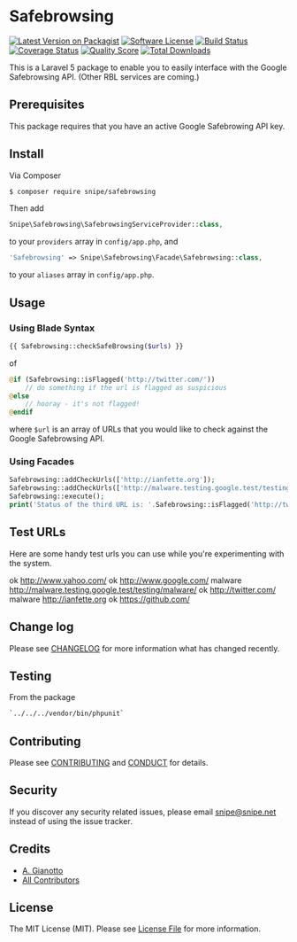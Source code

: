 # Safebrowsing

[![Latest Version on Packagist][ico-version]][link-packagist]
[![Software License][ico-license]](LICENSE.md)
[![Build Status][ico-travis]][link-travis]
[![Coverage Status][ico-scrutinizer]][link-scrutinizer]
[![Quality Score][ico-code-quality]][link-code-quality]
[![Total Downloads][ico-downloads]][link-downloads]

This is a Laravel 5 package to enable you to easily interface with the Google Safebrowsing API. (Other RBL services are coming.)

## Prerequisites

This package requires that you have an active Google Safebrowing API key.

## Install

Via Composer

``` bash
$ composer require snipe/safebrowsing
```

Then add

``` php
Snipe\Safebrowsing\SafebrowsingServiceProvider::class,
```

to your `providers` array in `config/app.php`, and

``` php
'Safebrowsing' => Snipe\Safebrowsing\Facade\Safebrowsing::class,
```

to your `aliases` array in `config/app.php`.


## Usage

### Using Blade Syntax

``` php
{{ Safebrowsing::checkSafeBrowsing($urls) }}
```

of

``` php
@if (Safebrowsing::isFlagged('http://twitter.com/'))
    // do something if the url is flagged as suspicious
@else
    // hooray - it's not flagged!
@endif
```



where `$url` is an array of URLs that you would like to check against the Google Safebrowsing API.

### Using Facades
``` php
Safebrowsing::addCheckUrls(['http://ianfette.org']);
Safebrowsing::addCheckUrls(['http://malware.testing.google.test/testing/malware/']);
Safebrowsing::execute();
print('Status of the third URL is: '.Safebrowsing::isFlagged('http://twitter.com/'));
```

## Test URLs

Here are some handy test urls you can use while you're experimenting with the system.

ok      http://www.yahoo.com/
ok      http://www.google.com/
malware http://malware.testing.google.test/testing/malware/
ok      http://twitter.com/
malware http://ianfette.org
ok      https://github.com/

## Change log

Please see [CHANGELOG](CHANGELOG.md) for more information what has changed recently.

## Testing

From the package

``` bash
`../../../vendor/bin/phpunit`
```

## Contributing

Please see [CONTRIBUTING](CONTRIBUTING.md) and [CONDUCT](CONDUCT.md) for details.

## Security

If you discover any security related issues, please email snipe@snipe.net instead of using the issue tracker.

## Credits

- [A. Gianotto][link-author]
- [All Contributors][link-contributors]

## License

The MIT License (MIT). Please see [License File](LICENSE.md) for more information.

[ico-version]: https://img.shields.io/packagist/v/snipe/safebrowsing.svg?style=flat-square
[ico-license]: https://img.shields.io/badge/license-MIT-brightgreen.svg?style=flat-square
[ico-travis]: https://img.shields.io/travis/snipe/safebrowsing/master.svg?style=flat-square
[ico-scrutinizer]: https://img.shields.io/scrutinizer/coverage/g/snipe/safebrowsing.svg?style=flat-square
[ico-code-quality]: https://img.shields.io/scrutinizer/g/snipe/safebrowsing.svg?style=flat-square
[ico-downloads]: https://img.shields.io/packagist/dt/snipe/safebrowsing.svg?style=flat-square

[link-packagist]: https://packagist.org/packages/snipe/safebrowsing
[link-travis]: https://travis-ci.org/snipe/safebrowsing
[link-scrutinizer]: https://scrutinizer-ci.com/g/snipe/safebrowsing/code-structure
[link-code-quality]: https://scrutinizer-ci.com/g/snipe/safebrowsing
[link-downloads]: https://packagist.org/packages/snipe/safebrowsing
[link-author]: https://github.com/snipe
[link-contributors]: ../../contributors
